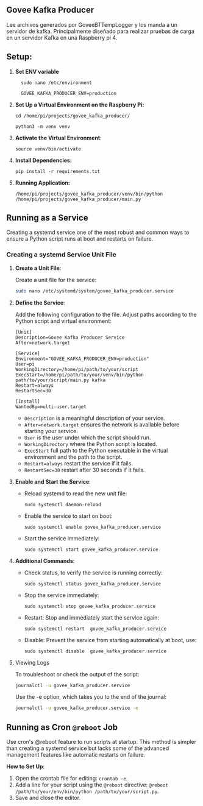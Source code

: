 
## Govee Kafka Producer

Lee archivos generados por GoveeBTTempLogger y los manda a un servidor de kafka.
Principalmente diseñado para realizar pruebas de carga en un servidor Kafka en una Raspberry pi 4.

## Setup:

1. **Set ENV variable**
    ```
      sudo nano /etc/environment

      GOVEE_KAFKA_PRODUCER_ENV=production
    ```

2. **Set Up a Virtual Environment on the Raspberry Pi:**
    ```
    cd /home/pi/projects/govee_kafka_producer/

    python3 -m venv venv
    ```
3. **Activate the Virtual Environment**:
    ```
    source venv/bin/activate
    ```
4. **Install Dependencies:**
    ```
    pip install -r requirements.txt
    ```
5. **Running Application:**
    ```
    /home/pi/projects/govee_kafka_producer/venv/bin/python /home/pi/projects/govee_kafka_producer/main.py
    ```


## Running as a Service
Creating a systemd service one of the most robust and common ways to ensure a Python script runs at boot and restarts on failure.

### Creating a systemd Service Unit File

1. **Create a Unit File**: 
    
    Create a unit file for the service: 
    ```sh
    sudo nano /etc/systemd/system/govee_kafka_producer.service
    ```

2. **Define the Service**: 

    Add the following configuration to the file. Adjust paths according to the Python script and virtual environment:

    ```
    [Unit]
    Description=Govee Kafka Producer Service
    After=network.target

    [Service]
    Environment="GOVEE_KAFKA_PRODUCER_ENV=production"
    User=pi
    WorkingDirectory=/home/pi/path/to/your/script
    ExecStart=/home/pi/path/to/your/venv/bin/python path/to/your/script/main.py kafka
    Restart=always
    RestartSec=30

    [Install]
    WantedBy=multi-user.target
    ```

    - `Description` is a meaningful description of your service.
    - `After=network.target` ensures the network is available before starting your service.
    - `User` is the user under which the script should run. 
    - `WorkingDirectory`  where the Python script is located.
    - `ExecStart` full path to the Python executable in the virtual environment and the path to the script.
    - `Restart=always` restart the service if it fails.
    - `RestartSec=30` restart after 30 seconds if it fails.

3. **Enable and Start the Service**: 

    - Reload systemd to read the new unit file:

      ```
      sudo systemctl daemon-reload
      ```

    - Enable the service to start on boot:

      ```
      sudo systemctl enable govee_kafka_producer.service
      ```

    - Start the service immediately:

      ```
      sudo systemctl start govee_kafka_producer.service
      ```

 
4. **Additional Commands**: 

    - Check status, to verify the service is running correctly:
      ```
      sudo systemctl status govee_kafka_producer.service
      ```

    - Stop the service immediately:
      ```
      sudo systemctl stop govee_kafka_producer.service
      ```

    - Restart: Stop and immediately start the service again:
      ```
      sudo systemctl restart  govee_kafka_producer.service
      ```
    - Disable: Prevent the service from starting automatically at boot, use:
      ```
      sudo systemctl disable  govee_kafka_producer.service
      ```

6.  Viewing Logs

    To troubleshoot or check the output of the script:

    ```sh
    journalctl -u govee_kafka_producer.service
    ```

    Use the -e option, which takes you to the end of the journal:

    ```sh
    journalctl -u govee_kafka_producer.service -e
    ```




##  Running as Cron `@reboot` Job

Use cron's @reboot feature to run scripts at startup. This method is simpler than creating a systemd service but lacks some of the advanced management features like automatic restarts on failure.

**How to Set Up**:
  1. Open the crontab file for editing: `crontab -e`.
  2. Add a line for your script using the `@reboot` directive: `@reboot /path/to/your/env/bin/python /path/to/your/script.py`.
  3. Save and close the editor.

